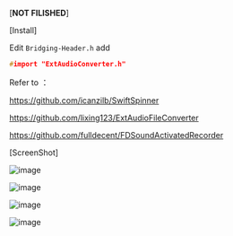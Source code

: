 [**NOT FILISHED**]

[Install]

Edit `Bridging-Header.h` add
```c++
#import "ExtAudioConverter.h"
```

Refer to ：

https://github.com/icanzilb/SwiftSpinner

https://github.com/lixing123/ExtAudioFileConverter

https://github.com/fulldecent/FDSoundActivatedRecorder

[ScreenShot]

![image](https://github.com/boboxiaodd/cordova-plugin-inputbar/blob/master/screenshot/6011572437314_.pic.jpg)

![image](https://github.com/boboxiaodd/cordova-plugin-inputbar/blob/master/screenshot/6021572437315_.pic.jpg)

![image](https://github.com/boboxiaodd/cordova-plugin-inputbar/blob/master/screenshot/6031572437315_.pic.jpg)

![image](https://github.com/boboxiaodd/cordova-plugin-inputbar/blob/master/screenshot/6041572437316_.pic.jpg)
